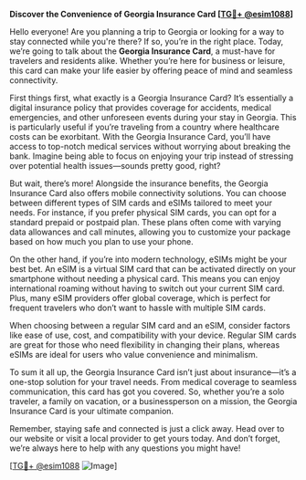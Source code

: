 **Discover the Convenience of Georgia Insurance Card [[TG💪+ @esim1088](https://t.me/s/esim1088)]**

Hello everyone! Are you planning a trip to Georgia or looking for a way to stay connected while you're there? If so, you’re in the right place. Today, we’re going to talk about the **Georgia Insurance Card**, a must-have for travelers and residents alike. Whether you’re here for business or leisure, this card can make your life easier by offering peace of mind and seamless connectivity.

First things first, what exactly is a Georgia Insurance Card? It’s essentially a digital insurance policy that provides coverage for accidents, medical emergencies, and other unforeseen events during your stay in Georgia. This is particularly useful if you’re traveling from a country where healthcare costs can be exorbitant. With the Georgia Insurance Card, you’ll have access to top-notch medical services without worrying about breaking the bank. Imagine being able to focus on enjoying your trip instead of stressing over potential health issues—sounds pretty good, right?

But wait, there’s more! Alongside the insurance benefits, the Georgia Insurance Card also offers mobile connectivity solutions. You can choose between different types of SIM cards and eSIMs tailored to meet your needs. For instance, if you prefer physical SIM cards, you can opt for a standard prepaid or postpaid plan. These plans often come with varying data allowances and call minutes, allowing you to customize your package based on how much you plan to use your phone.

On the other hand, if you’re into modern technology, eSIMs might be your best bet. An eSIM is a virtual SIM card that can be activated directly on your smartphone without needing a physical card. This means you can enjoy international roaming without having to switch out your current SIM card. Plus, many eSIM providers offer global coverage, which is perfect for frequent travelers who don’t want to hassle with multiple SIM cards.

When choosing between a regular SIM card and an eSIM, consider factors like ease of use, cost, and compatibility with your device. Regular SIM cards are great for those who need flexibility in changing their plans, whereas eSIMs are ideal for users who value convenience and minimalism.

To sum it all up, the Georgia Insurance Card isn’t just about insurance—it’s a one-stop solution for your travel needs. From medical coverage to seamless communication, this card has got you covered. So, whether you’re a solo traveler, a family on vacation, or a businessperson on a mission, the Georgia Insurance Card is your ultimate companion.

Remember, staying safe and connected is just a click away. Head over to our website or visit a local provider to get yours today. And don’t forget, we’re always here to help with any questions you might have!

[[TG💪+ @esim1088](https://t.me/s/esim1088) ![Image](https://i.postimg.cc/Y0z9fWf4/image.png)]
